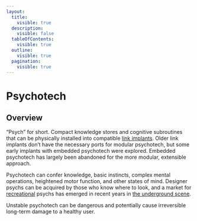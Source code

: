 ```yaml
---
layout:
  title:
    visible: true
  description:
    visible: false
  tableOfContents:
    visible: true
  outline:
    visible: true
  pagination:
    visible: true
---
```


# Psychotech

## Overview

“Psych” for short. Compact knowledge stores and cognitive subroutines that can be physically installed into compatible [link implants](links.md). Older link implants don’t have the necessary ports for modular psychotech, but some early implants with embedded psychotech were explored. Embedded psychotech has largely been abandoned for the more modular, extensible approach.

Psychotech can confer knowledge, basic instincts, complex mental operations, heightened motor function, and other states of mind. Designer psychs can be acquired by those who know where to look, and a market for [recreational](../gata/underground-scene/recreational-drugs.md) psychs has emerged in recent years in [the underground scene](../gata/underground-scene/).

Unstable psychotech can be dangerous and potentially cause irreversible long-term damage to a healthy user.
